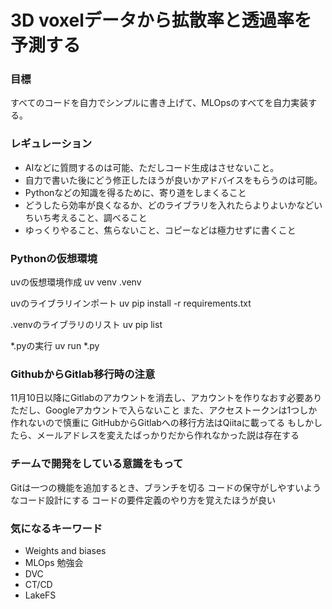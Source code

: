 # 3D voxelデータから拡散率と透過率を予測する
### 目標
すべてのコードを自力でシンプルに書き上げて、MLOpsのすべてを自力実装する。
### レギュレーション
 - AIなどに質問するのは可能、ただしコード生成はさせないこと。
 - 自力で書いた後にどう修正したほうが良いかアドバイスをもらうのは可能。
 - Pythonなどの知識を得るために、寄り道をしまくること
 - どうしたら効率が良くなるか、どのライブラリを入れたらよりよいかなどいちいち考えること、調べること
 - ゆっくりやること、焦らないこと、コピーなどは極力せずに書くこと

### Pythonの仮想環境
uvの仮想環境作成
uv venv .venv

uvのライブラリインポート
uv pip install -r requirements.txt

.venvのライブラリのリスト
uv pip list

*.pyの実行
uv run *.py

### GithubからGitlab移行時の注意
11月10日以降にGitlabのアカウントを消去し、アカウントを作りなおす必要あり
ただし、Googleアカウントで入らないこと
また、アクセストークンは1つしか作れないので慎重に
GitHubからGitlabへの移行方法はQiitaに載ってる
もしかしたら、メールアドレスを変えたばっかりだから作れなかった説は存在する

### チームで開発をしている意識をもって
Gitは一つの機能を追加するとき、ブランチを切る
コードの保守がしやすいようなコード設計にする
コードの要件定義のやり方を覚えたほうが良い

### 気になるキーワード
 - Weights and biases
 - MLOps 勉強会
 - DVC
 - CT/CD
 - LakeFS
 